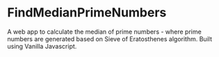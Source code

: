 # FindMedianPrimeNumbers
A web app to calculate the median of prime numbers - where prime numbers are generated based on Sieve of Eratosthenes algorithm. Built using Vanilla Javascript.
